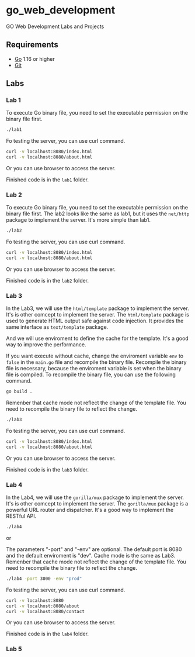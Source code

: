 # go_web_development

GO Web Development Labs and Projects

## Requirements

- [Go](https://golang.org/dl/) 1.16 or higher
- [Git](https://git-scm.com/downloads)

## Labs

### Lab 1

To execute Go binary file, you need to set the executable permission on the binary file first.

```bash
./lab1
```

Fo testing the server, you can use curl command.

```bash
curl -v localhost:8080/index.html
curl -v localhost:8080/about.html
```

Or you can use browser to access the server.

Finished code is in the `lab1` folder.

### Lab 2

To execute Go binary file, you need to set the executable permission on the binary file first.
The lab2 looks like the same as lab1, but it uses the `net/http` package to implement the server.
It's more simple than lab1.

```bash
./lab2
```

Fo testing the server, you can use curl command.

```bash
curl -v localhost:8080/index.html
curl -v localhost:8080/about.html
```

Or you can use browser to access the server.

Finished code is in the `lab2` folder.

### Lab 3

In the Lab3, we will use the `html/template` package to implement the server. It's is other comcept to implement the server.
The `html/template` package is used to generate HTML output safe against code injection. It provides the same interface as `text/template` package.

And we will use enviroment to define the cache for the template. It's a good way to improve the performance.

If you want execute without cache, change the enviroment variable `env` to `false` in the `main.go` file and recompile the binary file.
Recompile the binary file is necessary, because the enviroment variable is set when the binary file is compiled.
To recompile the binary file, you can use the following command.

```bash
go build .
```

Remenber that cache mode not reflect the change of the template file. You need to recompile the binary file to reflect the change.

```bash
./lab3
```

Fo testing the server, you can use curl command.

```bash
curl -v localhost:8080/index.html
curl -v localhost:8080/about.html
```

Or you can use browser to access the server.

Finished code is in the `lab3` folder.

### Lab 4

In the Lab4, we will use the `gorilla/mux` package to implement the server. It's is other comcept to implement the server.
The `gorilla/mux` package is a powerful URL router and dispatcher. It's a good way to implement the RESTful API.

```bash
./lab4
```

or

The parameters "-port" and "-env" are optional. The default port is 8080 and the default enviroment is "dev".
Cache mode is the same as Lab3.
Remenber that cache mode not reflect the change of the template file. You need to recompile the binary file to reflect the change.

```bash
./lab4 -port 3000 -env "prod"
```

Fo testing the server, you can use curl command.

```bash
curl -v localhost:8080
curl -v localhost:8080/about
curl -v localhost:8080/contact
```

Or you can use browser to access the server.

Finished code is in the `lab4` folder.

### Lab 5
